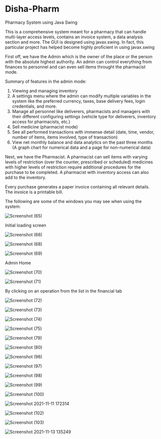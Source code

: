 # Disha-Pharm
Pharmacy System using Java Swing

This is a comprehensive system meant for a pharmacy that can handle multi-layer access levels, contains an invoice system, a data analysis section and more.
The GUI is designed using javax.swing. In fact, this particular project has helped become highly proficient in using javax.swing

First off, we have the Admin which is the owner of the place or the person with the absolute highest authority.
An admin can control everything from finances to personnel and can even sell items throught the pharmacist mode.

Summary of features in the admin mode:
1. Viewing and managing inventory
2. A settings menu where the admin can modify multiple variables in the system like the preferred currency, taxes, base delivery fees, login credentials, and more.
3. Manage all personnel like deliverers, pharmacists and managers with their different configuring settings (vehicle type for deliverers, inventory access for pharmacists, etc.)
4. Sell medicine (pharmacist mode)
5. See all performed transactions with immense detail (date, time, vendor, number of items, items involved, type of transaction)
6. View net monthly balance and data analytics on the past three months (A graph chart for numerical data and a page for non-numerical data)

Next, we have the Pharmacist.
A pharmacist can sell items with varying levels of restriction (over the counter, prescribed or scheduled)
medicines with higher levels of restriction require additional procedures for the purchase to be completed.
A pharmacist with inventory access can also add to the inventory.

Every purchase generates a paper invoice containing all relevant details. The invoice is a printable bill.

The following are some of the windows you  may see when using the system:

![Screenshot (65)](https://user-images.githubusercontent.com/90573502/141642455-80c76476-73ea-47c5-9c81-8b73d6032326.png)

Initial loading screen

![Screenshot (66)](https://user-images.githubusercontent.com/90573502/141642463-468a796f-c079-4013-a063-ac4b79000dd9.png)

![Screenshot (68)](https://user-images.githubusercontent.com/90573502/141642467-834cd014-cc1f-47ab-8be1-f36db04f6f6b.png)

![Screenshot (69)](https://user-images.githubusercontent.com/90573502/141642470-9a1cbd4f-ec83-465c-adde-79f4a44e5f18.png)

Admin Home

![Screenshot (70)](https://user-images.githubusercontent.com/90573502/141642475-16ad6dd4-89f0-46c8-b6b9-93921e8a6e83.png)

![Screenshot (71)](https://user-images.githubusercontent.com/90573502/141642484-cc77c9de-97d4-4fc9-b558-75f296940246.png)

By clicking on an operation from the list in the financial tab

![Screenshot (72)](https://user-images.githubusercontent.com/90573502/141642503-0ecb8e4c-1def-4bd4-a882-a862e8f7e2fb.png)

![Screenshot (73)](https://user-images.githubusercontent.com/90573502/141642511-3597746e-91c3-4ae4-a38b-25d09e18e71e.png)

![Screenshot (74)](https://user-images.githubusercontent.com/90573502/141642517-1d4fa435-98e1-4c8b-b6c7-a32fe75bea2b.png)

![Screenshot (75)](https://user-images.githubusercontent.com/90573502/141642519-253e8392-6591-467c-818c-1fa56676883c.png)

![Screenshot (79)](https://user-images.githubusercontent.com/90573502/141642541-7f199381-ae4c-4a69-9b6b-c9fb61db906b.png)

![Screenshot (80)](https://user-images.githubusercontent.com/90573502/141642544-6f6a5db5-729e-4cd6-b309-2b844ee514e6.png)

![Screenshot (96)](https://user-images.githubusercontent.com/90573502/141642550-bb075ed6-d9ac-4b73-bbd5-d94478f81cf3.png)

![Screenshot (97)](https://user-images.githubusercontent.com/90573502/141642555-0c0c4e51-8a65-4dda-b104-a05895977c15.png)

![Screenshot (98)](https://user-images.githubusercontent.com/90573502/141642659-0844c681-78ba-41a6-ad82-a2e161283145.png)

![Screenshot (99)](https://user-images.githubusercontent.com/90573502/141642664-6ccf68cc-e19b-40f6-97d4-44d8f2cc7703.png)

![Screenshot (100)](https://user-images.githubusercontent.com/90573502/141642674-3a0e2bf4-0605-48f6-a156-ad1a466998f5.png)

![Screenshot 2021-11-11 172314](https://user-images.githubusercontent.com/90573502/141642766-23bf26b9-134a-4fab-86b6-1a7ee4c7fb11.jpg)

![Screenshot (102)](https://user-images.githubusercontent.com/90573502/141642867-1fb78702-b2bb-4b06-b758-7c41c60116a2.png)

![Screenshot (103)](https://user-images.githubusercontent.com/90573502/141642838-d88606b2-f3f6-453d-8b3a-bb5c0925a41f.png)

![Screenshot 2021-11-13 135249](https://user-images.githubusercontent.com/90573502/141643880-92079c57-d67c-4669-9ece-5b7bf81056a2.jpg)
